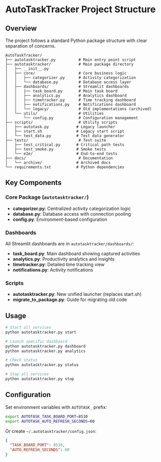# AutoTaskTracker Project Structure

## Overview
The project follows a standard Python package structure with clear separation of concerns.

```
AutoTaskTracker/
├── autotasktracker.py          # Main entry point script
├── autotasktracker/            # Main package directory
│   ├── __init__.py
│   ├── core/                   # Core business logic
│   │   ├── categorizer.py      # Activity categorization
│   │   └── database.py         # Database access layer
│   ├── dashboards/             # Streamlit dashboards
│   │   ├── task_board.py       # Main task board
│   │   ├── analytics.py        # Analytics dashboard
│   │   ├── timetracker.py      # Time tracking dashboard
│   │   ├── notifications.py    # Notifications dashboard
│   │   └── legacy/             # Old implementations (archived)
│   └── utils/                  # Utilities
│       └── config.py           # Configuration management
├── scripts/                    # Utility scripts
│   ├── autotask.py            # Legacy launcher
│   ├── start.sh               # Legacy start script
│   └── test_data.py           # Test data generator
├── tests/                      # Test suite
│   ├── test_critical.py       # Critical path tests
│   ├── test_smoke.py          # Smoke tests
│   └── e2e/                   # End-to-end tests
├── docs/                       # Documentation
│   └── archive/               # Archived docs
└── requirements.txt           # Python dependencies
```

## Key Components

### Core Package (`autotasktracker/`)
- **categorizer.py**: Centralized activity categorization logic
- **database.py**: Database access with connection pooling
- **config.py**: Environment-based configuration

### Dashboards
All Streamlit dashboards are in `autotasktracker/dashboards/`:
- **task_board.py**: Main dashboard showing captured activities
- **analytics.py**: Productivity analytics and insights
- **timetracker.py**: Detailed time tracking view
- **notifications.py**: Activity notifications

### Scripts
- **autotasktracker.py**: New unified launcher (replaces start.sh)
- **migrate_to_package.py**: Guide for migrating old code

## Usage

```bash
# Start all services
python autotasktracker.py start

# Launch specific dashboard
python autotasktracker.py dashboard
python autotasktracker.py analytics

# Check status
python autotasktracker.py status

# Stop all services
python autotasktracker.py stop
```

## Configuration

Set environment variables with `AUTOTASK_` prefix:
```bash
export AUTOTASK_TASK_BOARD_PORT=8510
export AUTOTASK_AUTO_REFRESH_SECONDS=60
```

Or create `~/.autotasktracker/config.json`:
```json
{
  "TASK_BOARD_PORT": 8510,
  "AUTO_REFRESH_SECONDS": 60
}
```